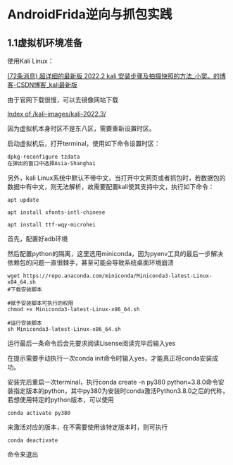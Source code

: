 # AndroidFrida逆向与抓包实践

## 1.1虚拟机环境准备

使用Kali Linux：

[(72条消息) 超详细的最新版 2022.2 kali 安装步骤及拍摄快照的方法_小窦。的博客-CSDN博客_kali最新版](https://blog.csdn.net/weixin_51178129/article/details/126033729)

由于官网下载很慢，可以去镜像网站下载

[Index of /kali-images/kali-2022.3/](http://old.kali.org/kali-images/kali-2022.3/)

因为虚拟机本身时区不是东八区，需要重新设置时区。

启动虚拟机后，打开terminal，使用如下命令设置时区：

```sh
dpkg-reconfigure tzdata
在弹出的窗口中选择Asia-Shanghai
```

另外，kali Linux系统中默认不带中文，当打开中文网页或者抓包时，若数据包的数据中有中文，则无法解析，故需要配置kali使其支持中文，执行如下命令：

```
apt update

apt install xfonts-intl-chinese

apt install ttf-wqy-microhei
```

首先，配置好adb环境

然后配置python的隔离，这里选用miniconda，因为pyenv工具的最后一步解决依赖包的问题一直很棘手，甚至可能会导致系统桌面环境崩溃

```
wget https://repo.anaconda.com/miniconda/Miniconda3-latest-Linux-x84_64.sh 
#下载安装脚本

#赋予安装脚本可执行的权限
chmod +x Miniconda3-latest-Linux-x86_64.sh

#运行安装脚本
sh Miniconda3-latest-Linux-x86_64.sh
```

运行最后一条命令后会先要求阅读Lisense阅读完毕后输入yes

在提示需要手动执行一次conda init命令时输入yes，才能真正将conda安装成功。

安装完后重启一次terminal，执行conda create -n py380 python=3.8.0命令安装指定版本的python，其中py380为安装时conda激活Python3.8.0之后的代称，若想使用特定的python版本，可以使用

```
conda activate py380
```

来激活对应的版本，在不需要使用该特定版本时，则可执行

```
conda deactivate
```

命令来退出
